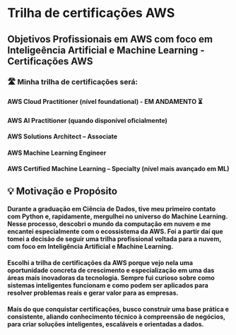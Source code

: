 # Trilha de certificações AWS

## Objetivos Profissionais em AWS com foco em Inteligeência Artificial e Machine Learning - Certificações AWS

### 🛣️ Minha trilha de certificações será:

#### AWS Cloud Practitioner (nível foundational) - EM ANDAMENTO ⏳

#### AWS AI Practitioner (quando disponível oficialmente)

#### AWS Solutions Architect – Associate

#### AWS Machine Learning Engineer

#### AWS Certified Machine Learning – Specialty (nível mais avançado em ML)

## 💡 Motivação e Propósito

#### Durante a graduação em Ciência de Dados, tive meu primeiro contato com Python e, rapidamente, mergulhei no universo do Machine Learning. Nesse processo, descobri o mundo da computação em nuvem e me encantei especialmente com o ecossistema da AWS. Foi a partir daí que tomei a decisão de seguir uma trilha profissional voltada para a nuvem, com foco em Inteligência Artificial e Machine Learning.
#### Escolhi a trilha de certificações da AWS porque vejo nela uma oportunidade concreta de crescimento e especialização em uma das áreas mais inovadoras da tecnologia. Sempre fui curioso sobre como sistemas inteligentes funcionam e como podem ser aplicados para resolver problemas reais e gerar valor para as empresas.
#### Mais do que conquistar certificações, busco construir uma base prática e consistente, aliando conhecimento técnico à compreensão de negócios, para criar soluções inteligentes, escaláveis e orientadas a dados.
